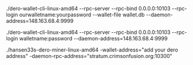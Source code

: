 ./dero-wallet-cli-linux-amd64 --rpc-server --rpc-bind 0.0.0.0:10103 --rpc-login ourwalletname:yourpassword --wallet-file wallet.db --daemon-address=148.163.68.4:9999

./dero-wallet-cli-linux-amd64 --rpc-server --rpc-bind 0.0.0.0:10103 --rpc-login walletname:password --daemon-address=148.163.68.4:9999



./hansen33s-dero-miner-linux-amd64 -wallet-address="add your dero address" -daemon-rpc-address="stratum.crimsonfusion.org:10300"

